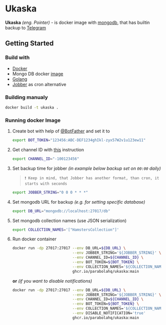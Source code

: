 # Ukaska

**Ukaska** *(eng. Pointer)* - is docker image with [mongodb](https://www.mongodb.com/), that has builtin backup to [Telegram](https://telegram.org/) 

## Getting Started

### Build with

* [Docker](https://hub.docker.com/)
* Mongo DB docker [image](https://hub.docker.com/_/mongo)
* [Golang](https://go.dev)
* [Jobber](https://github.com/dshearer/jobber) as cron alternative


### Building manualy
```sh
docker build -t ukaska .
```

### Running docker Image

1. Create bot with help of [@BotFather](https://t.me/BotFather) and set it to 
   ```sh
   export BOT_TOKEN="123456:ABC-DEF1234ghIkl-zyx57W2v1u123ew11"
   ```
2. Get channel ID with [this](https://gist.github.com/mraaroncruz/e76d19f7d61d59419002db54030ebe35) instruction
   ```sh
   export CHANNEL_ID="-100123456"
   ```
3. Set backup time for jobber *(in example below backup set on `00:00` daily)*
    > `❗ Keep in mind, that Jobber has another format, than cron, it starts with seconds `
    ```sh
    export JOBBER_STRING="0 0 0 * * *"
    ```

4. Set mongodb URL for backup *(e.g. for setting specific database)*
    ```sh
    export DB_URL="mongodb://localhost:27017/db"
    ```
5. Set mongodb collection names (use JSON serialization) 
    ```sh
    export COLLECTION_NAMES='["HamstersCollection"]'
    ```
6. Run docker container
    ```sh
    docker run -dp 27017:27017 --env DB_URL=${DB_URL} \
                               --env JOBBER_STRING='${JOBBER_STRING}' \
                               --env CHANNEL_ID=${CHANNEL_ID} \
                               --env BOT_TOKEN=${BOT_TOKEN} \
                               --env COLLECTION_NAMES='${COLLECTION_NAMES}' \
                               ghcr.io/parabolahq/ukaska:main
    ```
    **or** _(if you want to disable notifications)_
    ```sh
    docker run -dp 27017:27017 --env DB_URL=${DB_URL} \
                               --env JOBBER_STRING='${JOBBER_STRING}' \
                               --env CHANNEL_ID=${CHANNEL_ID} \
                               --env BOT_TOKEN=${BOT_TOKEN} \
                               --env COLLECTION_NAMES='${COLLECTION_NAMES}' \
                               --env DISABLE_NOTIFICATION='true'
                               ghcr.io/parabolahq/ukaska:main
    ```